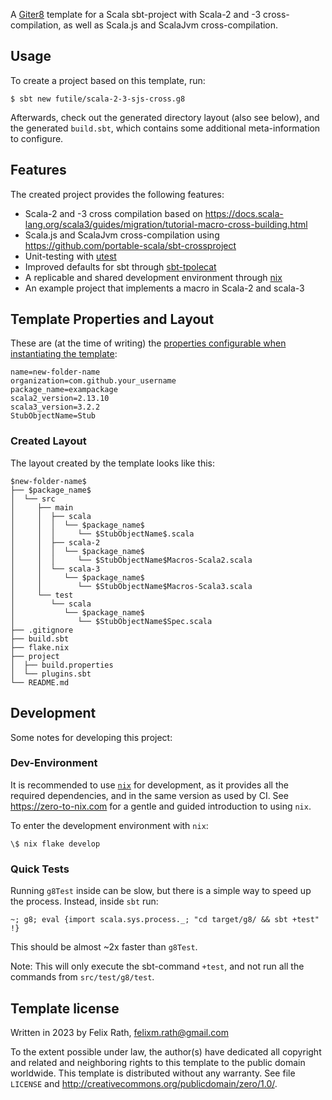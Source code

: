 A [Giter8][g8] template for a Scala sbt-project with Scala-2 and -3 cross-compilation, as well as Scala.js and ScalaJvm cross-compilation.

## Usage

To create a project based on this template, run:

``` shellsession
$ sbt new futile/scala-2-3-sjs-cross.g8
```

Afterwards, check out the generated directory layout (also see below), and the generated `build.sbt`, which contains some additional meta-information to configure.

## Features

The created project provides the following features:

* Scala-2 and -3 cross compilation based on https://docs.scala-lang.org/scala3/guides/migration/tutorial-macro-cross-building.html
* Scala.js and ScalaJvm cross-compilation using https://github.com/portable-scala/sbt-crossproject
* Unit-testing with [utest](https://github.com/com-lihaoyi/utest)
* Improved defaults for sbt through [sbt-tpolecat](https://github.com/typelevel/sbt-tpolecat)
* A replicable and shared development environment through [nix](https://nixos.org)
* An example project that implements a macro in Scala-2 and scala-3


## Template Properties and Layout

These are (at the time of writing) the [properties configurable when instantiating the template](src/main/g8/default.properties):

```
name=new-folder-name
organization=com.github.your_username
package_name=exampackage
scala2_version=2.13.10
scala3_version=3.2.2
StubObjectName=Stub
```

### Created Layout

The layout created by the template looks like this:

```
$new-folder-name$
├── $package_name$
│  └── src
│     ├── main
│     │  ├── scala
│     │  │  └── $package_name$
│     │  │     └── $StubObjectName$.scala
│     │  ├── scala-2
│     │  │  └── $package_name$
│     │  │     └── $StubObjectName$Macros-Scala2.scala
│     │  └── scala-3
│     │     └── $package_name$
│     │        └── $StubObjectName$Macros-Scala3.scala
│     └── test
│        └── scala
│           └── $package_name$
│              └── $StubObjectName$Spec.scala
├── .gitignore
├── build.sbt
├── flake.nix
├── project
│  ├── build.properties
│  └── plugins.sbt
└── README.md
```

## Development

Some notes for developing this project:

### Dev-Environment

It is recommended to use [`nix`](https://nixos.org) for development, as it provides all the required dependencies, and in the same version as used by CI.
See https://zero-to-nix.com for a gentle and guided introduction to using `nix`.

To enter the development environment with `nix`:

``` shellsession
\$ nix flake develop
```

### Quick Tests

Running `g8Test` inside can be slow, but there is a simple way to speed up the process.
Instead, inside `sbt` run:

```
~; g8; eval {import scala.sys.process._; "cd target/g8/ && sbt +test" !}
```

This should be almost ~2x faster than `g8Test`.

Note: This will only execute the sbt-command `+test`, and not run all the commands from `src/test/g8/test`.

Template license
----------------
Written in 2023 by Felix Rath, felixm.rath@gmail.com

To the extent possible under law, the author(s) have dedicated all copyright and related
and neighboring rights to this template to the public domain worldwide.
This template is distributed without any warranty. See file `LICENSE` and <http://creativecommons.org/publicdomain/zero/1.0/>.

[g8]: http://www.foundweekends.org/giter8/
